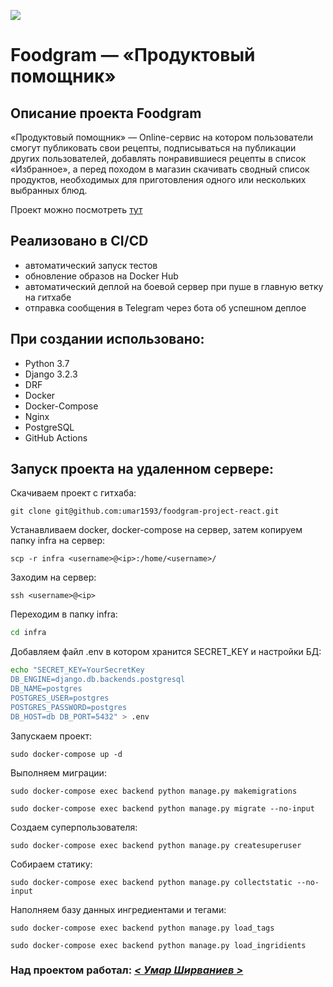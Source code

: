 ![](https://github.com/umar1593/foodgram-project-react/actions/workflows/foodgram_workflow.yml/badge.svg)
# Foodgram — «Продуктовый помощник»

## Описание проекта Foodgram
«Продуктовый помощник» — Online-сервис на котором пользователи смогут публиковать свои рецепты,
подписываться на публикации других пользователей, добавлять понравившиеся рецепты в список «Избранное»,
а перед походом в магазин скачивать сводный список продуктов, необходимых для приготовления одного или
нескольких выбранных блюд.

Проект можно посмотреть [тут](http://130.193.43.228)


## Реализовано в CI/CD
- автоматический запуск тестов
- обновление образов на Docker Hub
- автоматический деплой на боевой сервер при пуше в главную ветку на гитхабе
- отправка сообщения в Telegram через бота об успешном деплое

## При создании использовано:
- Python 3.7
- Django 3.2.3
- DRF
- Docker
- Docker-Compose
- Nginx
- PostgreSQL
- GitHub Actions

## Запуск проекта на удаленном сервере:
Скачиваем проект с гитхаба:
```
git clone git@github.com:umar1593/foodgram-project-react.git
```
Устанавливаем docker, docker-compose на сервер, затем копируем папку infra на сервер:
```
scp -r infra <username>@<ip>:/home/<username>/
```
Заходим на сервер:
```
ssh <username>@<ip>
```
Переходим в папку infra:
```bash
cd infra
```
Добавляем файл .env в котором хранится SECRET_KEY и настройки БД:
```bash
echo "SECRET_KEY=YourSecretKey 
DB_ENGINE=django.db.backends.postgresql 
DB_NAME=postgres 
POSTGRES_USER=postgres 
POSTGRES_PASSWORD=postgres 
DB_HOST=db DB_PORT=5432" > .env
```
Запускаем проект:
```
sudo docker-compose up -d
```

Выполняем миграции:
```
sudo docker-compose exec backend python manage.py makemigrations
```
```
sudo docker-compose exec backend python manage.py migrate --no-input
```
Создаем суперпользователя:
```
sudo docker-compose exec backend python manage.py createsuperuser
```
Собираем статику:
```
sudo docker-compose exec backend python manage.py collectstatic --no-input
```

Наполняем базу данных ингредиентами и тегами:
```
sudo docker-compose exec backend python manage.py load_tags
```
```
sudo docker-compose exec backend python manage.py load_ingridients
```
### Над проектом работал:  _[< Умар Ширваниев >](https://github.com/umar1593)_
